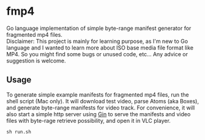 # fmp4
Go language implementation of simple byte-range manifest generator for fragmented mp4 files.  
Disclaimer: This project is mainly for learning purpose, as I'm new to Go language and I wanted to learn more about ISO base media file format like MP4. So you might find some bugs or unused code, etc... Any advice or suggestion is welcome.

## Usage
To generate simple example manifests for fragmented mp4 files, run the shell script (Mac only). It will download test video, parse Atoms (aka Boxes), and generate byte-range manifests for video track. For convenience, it will also start a simple http server using [Gin](https://github.com/gin-gonic/gin) to serve the manifests and video files with byte-rage retrieve possibility, and open it in VLC player.
```shell
sh run.sh
```